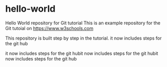 # hello-world
Hello World repository for Git tutorial
This is an example repository for the Git tutoial on https://www.w3schools.com

This repository is built step by step in the tutorial.
it now includes steps for the git hub

it now includes steps for the git hubit now includes steps for the git hubit now includes steps for the git hub
